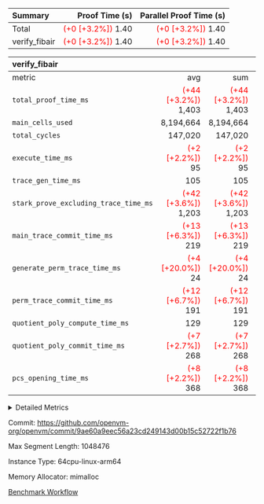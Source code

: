 | Summary | Proof Time (s) | Parallel Proof Time (s) |
|:---|---:|---:|
| Total | <span style='color: red'>(+0 [+3.2%])</span> 1.40 | <span style='color: red'>(+0 [+3.2%])</span> 1.40 |
| verify_fibair | <span style='color: red'>(+0 [+3.2%])</span> 1.40 | <span style='color: red'>(+0 [+3.2%])</span> 1.40 |


| verify_fibair |||||
|:---|---:|---:|---:|---:|
|metric|avg|sum|max|min|
| `total_proof_time_ms ` | <span style='color: red'>(+44 [+3.2%])</span> 1,403 | <span style='color: red'>(+44 [+3.2%])</span> 1,403 | <span style='color: red'>(+44 [+3.2%])</span> 1,403 | <span style='color: red'>(+44 [+3.2%])</span> 1,403 |
| `main_cells_used     ` |  8,194,664 |  8,194,664 |  8,194,664 |  8,194,664 |
| `total_cycles        ` |  147,020 |  147,020 |  147,020 |  147,020 |
| `execute_time_ms     ` | <span style='color: red'>(+2 [+2.2%])</span> 95 | <span style='color: red'>(+2 [+2.2%])</span> 95 | <span style='color: red'>(+2 [+2.2%])</span> 95 | <span style='color: red'>(+2 [+2.2%])</span> 95 |
| `trace_gen_time_ms   ` |  105 |  105 |  105 |  105 |
| `stark_prove_excluding_trace_time_ms` | <span style='color: red'>(+42 [+3.6%])</span> 1,203 | <span style='color: red'>(+42 [+3.6%])</span> 1,203 | <span style='color: red'>(+42 [+3.6%])</span> 1,203 | <span style='color: red'>(+42 [+3.6%])</span> 1,203 |
| `main_trace_commit_time_ms` | <span style='color: red'>(+13 [+6.3%])</span> 219 | <span style='color: red'>(+13 [+6.3%])</span> 219 | <span style='color: red'>(+13 [+6.3%])</span> 219 | <span style='color: red'>(+13 [+6.3%])</span> 219 |
| `generate_perm_trace_time_ms` | <span style='color: red'>(+4 [+20.0%])</span> 24 | <span style='color: red'>(+4 [+20.0%])</span> 24 | <span style='color: red'>(+4 [+20.0%])</span> 24 | <span style='color: red'>(+4 [+20.0%])</span> 24 |
| `perm_trace_commit_time_ms` | <span style='color: red'>(+12 [+6.7%])</span> 191 | <span style='color: red'>(+12 [+6.7%])</span> 191 | <span style='color: red'>(+12 [+6.7%])</span> 191 | <span style='color: red'>(+12 [+6.7%])</span> 191 |
| `quotient_poly_compute_time_ms` |  129 |  129 |  129 |  129 |
| `quotient_poly_commit_time_ms` | <span style='color: red'>(+7 [+2.7%])</span> 268 | <span style='color: red'>(+7 [+2.7%])</span> 268 | <span style='color: red'>(+7 [+2.7%])</span> 268 | <span style='color: red'>(+7 [+2.7%])</span> 268 |
| `pcs_opening_time_ms ` | <span style='color: red'>(+8 [+2.2%])</span> 368 | <span style='color: red'>(+8 [+2.2%])</span> 368 | <span style='color: red'>(+8 [+2.2%])</span> 368 | <span style='color: red'>(+8 [+2.2%])</span> 368 |



<details>
<summary>Detailed Metrics</summary>

|  | verify_program_compile_ms | total_cells | stark_prove_excluding_trace_time_ms | quotient_poly_compute_time_ms | quotient_poly_commit_time_ms | perm_trace_commit_time_ms | pcs_opening_time_ms | main_trace_commit_time_ms |
| --- | --- | --- | --- | --- | --- | --- | --- |
|  | 7 | 65,536 | 61 | 3 | 13 | 0 | 32 | 12 | 

| air_name | rows | quotient_deg | main_cols | interactions | constraints | cells |
| --- | --- | --- | --- | --- | --- | --- |
| AccessAdapterAir<2> |  | 4 |  | 5 | 11 |  | 
| AccessAdapterAir<4> |  | 4 |  | 5 | 11 |  | 
| AccessAdapterAir<8> |  | 4 |  | 5 | 11 |  | 
| FibonacciAir | 32,768 | 1 | 2 |  | 5 | 65,536 | 
| FriReducedOpeningAir |  | 4 |  | 39 | 60 |  | 
| JalRangeCheckAir |  | 4 |  | 9 | 11 |  | 
| NativePoseidon2Air<BabyBearParameters>, 1> |  | 4 |  | 136 | 533 |  | 
| PhantomAir |  | 4 |  | 3 | 4 |  | 
| ProgramAir |  | 1 |  | 1 | 4 |  | 
| VariableRangeCheckerAir |  | 1 |  | 1 | 4 |  | 
| VmAirWrapper<AluNativeAdapterAir, FieldArithmeticCoreAir> |  | 4 |  | 15 | 23 |  | 
| VmAirWrapper<BranchNativeAdapterAir, BranchEqualCoreAir<1> |  | 4 |  | 11 | 22 |  | 
| VmAirWrapper<NativeAdapterAir<2, 0>, PublicValuesCoreAir> |  | 4 |  | 11 | 22 |  | 
| VmAirWrapper<NativeLoadStoreAdapterAir<1>, NativeLoadStoreCoreAir<1> |  | 4 |  | 15 | 16 |  | 
| VmAirWrapper<NativeLoadStoreAdapterAir<4>, NativeLoadStoreCoreAir<4> |  | 4 |  | 15 | 16 |  | 
| VmAirWrapper<NativeVectorizedAdapterAir<4>, FieldExtensionCoreAir> |  | 4 |  | 15 | 23 |  | 
| VmConnectorAir |  | 4 |  | 5 | 9 |  | 
| VolatileBoundaryAir |  | 4 |  | 4 | 16 |  | 

| group | trace_gen_time_ms | total_proof_time_ms | total_cycles | total_cells | stark_prove_excluding_trace_time_ms | quotient_poly_compute_time_ms | quotient_poly_commit_time_ms | perm_trace_commit_time_ms | pcs_opening_time_ms | main_trace_commit_time_ms | main_cells_used | generate_perm_trace_time_ms | execute_time_ms |
| --- | --- | --- | --- | --- | --- | --- | --- | --- | --- | --- | --- | --- | --- |
| verify_fibair | 105 | 1,403 | 147,020 | 23,947,938 | 1,203 | 129 | 268 | 191 | 368 | 219 | 8,194,664 | 24 | 95 | 

| group | air_name | rows | prep_cols | perm_cols | main_cols | cells |
| --- | --- | --- | --- | --- | --- | --- |
| verify_fibair | AccessAdapterAir<2> | 32,768 |  | 12 | 11 | 753,664 | 
| verify_fibair | AccessAdapterAir<4> | 16,384 |  | 12 | 13 | 409,600 | 
| verify_fibair | AccessAdapterAir<8> | 128 |  | 12 | 17 | 3,712 | 
| verify_fibair | FriReducedOpeningAir | 1,024 |  | 44 | 27 | 72,704 | 
| verify_fibair | JalRangeCheckAir | 16,384 |  | 16 | 12 | 458,752 | 
| verify_fibair | NativePoseidon2Air<BabyBearParameters>, 1> | 16,384 |  | 160 | 399 | 9,158,656 | 
| verify_fibair | PhantomAir | 8,192 |  | 8 | 6 | 114,688 | 
| verify_fibair | ProgramAir | 8,192 |  | 8 | 10 | 147,456 | 
| verify_fibair | VariableRangeCheckerAir | 262,144 | 2 | 8 | 1 | 2,359,296 | 
| verify_fibair | VmAirWrapper<AluNativeAdapterAir, FieldArithmeticCoreAir> | 131,072 |  | 20 | 29 | 6,422,528 | 
| verify_fibair | VmAirWrapper<BranchNativeAdapterAir, BranchEqualCoreAir<1> | 16,384 |  | 16 | 23 | 638,976 | 
| verify_fibair | VmAirWrapper<NativeLoadStoreAdapterAir<1>, NativeLoadStoreCoreAir<1> | 32,768 |  | 24 | 21 | 1,474,560 | 
| verify_fibair | VmAirWrapper<NativeLoadStoreAdapterAir<4>, NativeLoadStoreCoreAir<4> | 16,384 |  | 24 | 27 | 835,584 | 
| verify_fibair | VmAirWrapper<NativeVectorizedAdapterAir<4>, FieldExtensionCoreAir> | 8,192 |  | 20 | 38 | 475,136 | 
| verify_fibair | VmConnectorAir | 2 | 1 | 12 | 5 | 34 | 
| verify_fibair | VolatileBoundaryAir | 32,768 |  | 8 | 11 | 622,592 | 

</details>


Commit: https://github.com/openvm-org/openvm/commit/9ae60a9eec56a23cd249143d00b15c52722f1b76

Max Segment Length: 1048476

Instance Type: 64cpu-linux-arm64

Memory Allocator: mimalloc

[Benchmark Workflow](https://github.com/openvm-org/openvm/actions/runs/13775856211)

